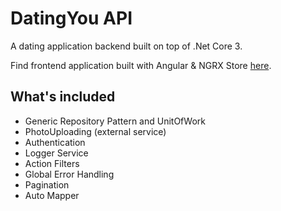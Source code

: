 # DatingYou API
A dating application backend built on top of .Net Core 3. 

Find frontend application built with Angular & NGRX Store [here](https://github.com/eneajaho/dating-client).

## What's included
- Generic Repository Pattern and UnitOfWork
- PhotoUploading (external service)
- Authentication
- Logger Service
- Action Filters
- Global Error Handling
- Pagination
- Auto Mapper
